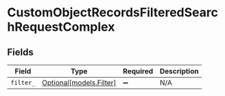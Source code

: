 # CustomObjectRecordsFilteredSearchRequestComplex


## Fields

| Field                                           | Type                                            | Required                                        | Description                                     |
| ----------------------------------------------- | ----------------------------------------------- | ----------------------------------------------- | ----------------------------------------------- |
| `filter_`                                       | [Optional[models.Filter]](../models/filter_.md) | :heavy_minus_sign:                              | N/A                                             |
